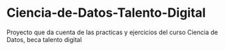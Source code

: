 # Ciencia-de-Datos-Talento-Digital
Proyecto que da cuenta de las practicas y ejercicios del curso Ciencia de Datos, beca talento digital
